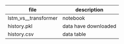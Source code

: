 | file                 | description          |
| -------------------- | -------------------- |
| lstm_vs__transformer | notebook             |
| history.pkl          | data have downloaded |
| history.csv          | data table           |

